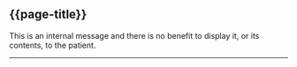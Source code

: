 ## {{page-title}}

This is an internal message and there is no benefit to display it, or its contents, to the patient.

---
